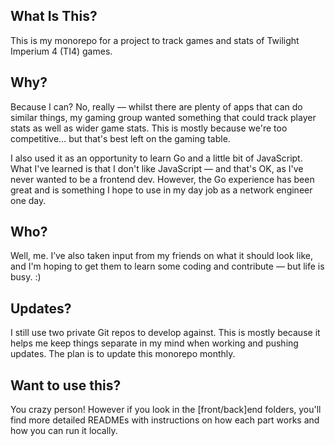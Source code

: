 ## What Is This?
This is my monorepo for a project to track games and stats of Twilight Imperium 4 (TI4) games.

## Why?
Because I can? No, really — whilst there are plenty of apps that can do similar things, my gaming group wanted something that could track player stats as well as wider game stats.
This is mostly because we're too competitive… but that's best left on the gaming table.

I also used it as an opportunity to learn Go and a little bit of JavaScript. What I've learned is that I don't like JavaScript — and that's OK, as I've never wanted to be a frontend dev.
However, the Go experience has been great and is something I hope to use in my day job as a network engineer one day.

## Who?
Well, me. I’ve also taken input from my friends on what it should look like, and I'm hoping to get them to learn some coding and contribute — but life is busy. :)

## Updates?
I still use two private Git repos to develop against. This is mostly because it helps me keep things separate in my mind when working and pushing updates.
The plan is to update this monorepo monthly.

## Want to use this? 
You crazy person! However if you look in the [front/back]end folders, you'll find more detailed READMEs with instructions on how each part works and how you can run it locally.
